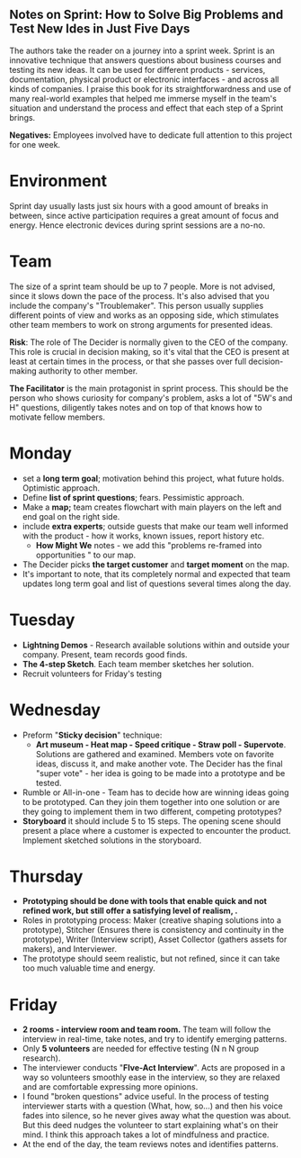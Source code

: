 ## Notes on Sprint: How to Solve Big Problems and Test New Ides in Just Five Days

The authors take the reader on a journey into a sprint week. Sprint is an innovative technique that answers questions about business courses and testing its new ideas. It can be used for different products - services, documentation, physical product or electronic interfaces - and across all kinds of companies.
I praise this book for its straightforwardness and use of many real-world examples that helped me immerse myself in the team's situation and understand the process and effect that each step of a Sprint brings.

**Negatives:** Employees involved have to dedicate full attention to this project for one week.


# Environment

Sprint day usually lasts just six hours with a good amount of breaks in between, since active participation requires a great amount of focus and energy. Hence electronic devices during sprint sessions are a no-no.

# Team

The size of a sprint team should be up to 7 people. More is not advised, since it slows down the pace of the process. It's also advised that you include the company's "Troublemaker". This person usually supplies different points of view and works as an opposing side, which stimulates other team members to work on strong arguments for presented ideas.

**Risk**: The role of The Decider is normally given to the CEO of the company. This role is crucial in decision making, so it's vital that the CEO is present at least at certain times in the process, or that she passes over full decision-making authority to other member.

**The Facilitator** is the main protagonist in sprint process. This should be the person who shows curiosity for company's problem, asks a lot of "5W's and H" questions, diligently takes notes and on top of that knows how to motivate fellow members.

# Monday

- set a **long term goal**; motivation behind this project, what future holds. Optimistic approach.
- Define **list of sprint questions**; fears. Pessimistic approach.
- Make a **map;** team creates flowchart with main players on the left and end goal on the right side.
- include **extra experts**; outside guests that make our team well informed with the product - how it works, known issues, report history etc.
    - **How Might We** notes - we add this "problems re-framed into opportunities " to our map.
- The Decider picks **the target customer** and **target moment** on the map.
- It's important to note, that its completely normal and expected that team updates long term goal and list of questions several times along the day.

# Tuesday

- **Lightning Demos** - Research available solutions within and outside your company. Present, team records good finds.
- **The 4-step Sketch**. Each team member sketches her solution.
- Recruit volunteers for Friday's testing

# Wednesday

- Preform "**Sticky decision**" technique:
    - **Art museum - Heat map - Speed critique - Straw poll - Supervote**. Solutions are gathered and examined. Members vote on favorite ideas, discuss it, and make another vote. The Decider has the final "super vote" - her idea is going to be made into a prototype and be tested.
- Rumble or All-in-one - Team has to decide how are winning ideas going to be prototyped. Can they join them together into one solution or are they going to implement them in two different, competing prototypes?
- **Storyboard** it should include 5 to 15 steps. The opening scene should present a place where a customer is expected to encounter the product. Implement sketched solutions in the storyboard.

# Thursday

- **Prototyping should be done with tools that enable quick and not refined work, but still offer a satisfying level of realism, .**
- Roles in prototyping process: Maker (creative shaping solutions into a prototype), Stitcher (Ensures there is consistency and continuity in the prototype), Writer (Interview script), Asset Collector (gathers assets for makers), and Interviewer.
- The prototype should seem realistic, but not refined, since it can take too much valuable time and energy.

# Friday

- **2 rooms - interview room and team room.** The team will follow the interview in real-time, take notes, and try to identify emerging patterns.
- Only **5 volunteers** are needed for effective testing (N n N group research).
- The interviewer conducts "**FIve-Act Interview**". Acts are proposed in a way so volunteers smoothly ease in the interview, so they are relaxed and are comfortable expressing more opinions.
- I found "broken questions" advice useful. In the process of testing interviewer starts with a question (What, how, so...) and then his voice fades into silence, so he never gives away what the question was about. But this deed nudges the volunteer to start explaining what's on their mind. I think this approach takes a lot of mindfulness and practice.
- At the end of the day, the team reviews notes and identifies patterns.

